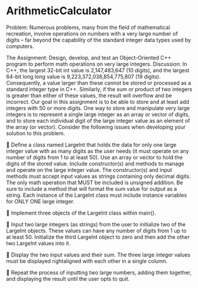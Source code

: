 # ArithmeticCalculator
Problem: Numerous problems, many from the field of mathematical recreation, involve operations on
numbers with a very large number of digits – far beyond the capability of the standard integer data types
used by computers.

The Assignment: Design, develop, and test an Object-Oriented C++ program to perform math operations
on very large integers.
Discussion: In C++, the largest 32-bit int value is 2,147,483,647 (10 digits), and the largest 64-bit long
long value is 9,223,372,036,854,775,807 (19 digits). Consequently, a value larger than these cannot be
stored or processed as a standard integer type in C++. Similarly, if the sum or product of two integers is
greater than either of these values, the result will overflow and be incorrect. Our goal in this assignment is
to be able to store and at least add integers with 50 or more digits. One way to store and manipulate very
large integers is to represent a single large integer as an array or vector of digits, and to store each
individual digit of the large integer value as an element of the array (or vector). Consider the following
issues when developing your solution to this problem.

 Define a class named LargeInt that holds the data for only one large integer value with as many
digits as the user needs (it must operate on any number of digits from 1 to at least 50). Use an array
or vector to hold the digits of the stored value. Include constructor(s) and methods to manage and
operate on the large integer value. The constructor(s) and input methods must accept input values
as strings containing only decimal digits. The only math operation that MUST be included is
unsigned addition. Be sure to include a method that will format the sum value for output as a
string. Each instance of the LargeInt class must include instance variables for ONLY ONE large
integer.

 Implement three objects of the LargeInt class within main().

 Input two large integers (as strings) from the user to initialize two of the LargeInt objects. These
values can have any number of digits from 1 up to at least 50. Initialize the third LargeInt object to
zero and then add the other two LargeInt values into it.

 Display the two input values and their sum. The three large integer values must be displayed rightaligned with each other in a single column.

 Repeat the process of inputting two large numbers, adding them together, and displaying the result
until the user opts to quit.

